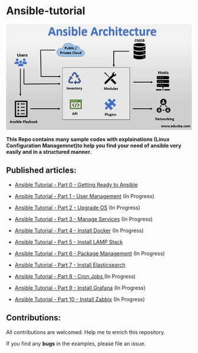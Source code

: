 # Ansible-tutorial

<p align="center">
 <img alt="Ansible Logo" src="image/ansible-architecture.png">
</p>

**This Repo contains many sample codes with explainations (Linux Configuration Managemnet)to help you find your need of ansible very easily and in a structured manner.**

## Published articles:

 - [Ansible Tutorial - Part 0 - Getting Ready to Ansible]()

 - [Ansible Tutorial - Part 1 - User Management]() (In Progress)

 - [Ansible Tutorial - Part 2 - Upgrade OS]() (In Progress)
 
 - [Ansible Tutorial - Part 3 - Manage Services]() (In Progress)

 - [Ansible Tutorial - Part 4 - Install Docker]() (In Progress)
 
 - [Ansible Tutorial - Part 5 - Install LAMP Stack]()

 - [Ansible Tutorial - Part 6 - Package Management]() (In Progress)

 - [Ansible Tutorial - Part 7 - Install Elasticsearch]()
 
 - [Ansible Tutorial - Part 8 - Cron Jobs ]() (In Progress)
 
 - [Ansible Tutorial - Part 9 - Install Grafana]() (In Progress)

 - [Ansible Tutorial - Part 10 - Install Zabbix]() (In Progress)

## Contributions:

All contributions are welcomed. Help me to enrich this repository.

If you find any **bugs** in the examples, please file an issue.
